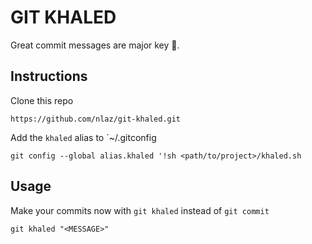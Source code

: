 # GIT KHALED

Great commit messages are major key :key:. 

## Instructions
 Clone this repo
```
https://github.com/nlaz/git-khaled.git
```
Add the `khaled` alias to `~/.gitconfig
```
git config --global alias.khaled '!sh <path/to/project>/khaled.sh
```

## Usage
Make your commits now with `git khaled` instead of `git commit`
```
git khaled "<MESSAGE>"
```